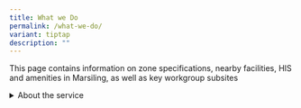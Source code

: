```yaml
---
title: What we Do
permalink: /what-we-do/
variant: tiptap
description: ""
---
```

<p>This page contains information on zone specifications, nearby facilities,
HIS and amenities in Marsiling, as well as key workgroup subsites</p>
<p></p>
<div data-type="detailGroup" class="isomer-accordion-group isomer-accordion isomer-accordion-white">
<details class="isomer-details">
<summary>About the service</summary>
<div data-type="detailsContent" class="isomer-details-content">
<p>Active Ageing Centres (AACs) provide a suite of services which include:</p>
<ul data-tight="true" class="tight">
<li>
<p>Active Ageing activities to keep seniors engaged within the community;</p>
</li>
<li>
<p>Befriending services for vulnerable seniors who require additional social
support;</p>
</li>
<li>
<p>Making referrals for Care services when required;</p>
</li>
<li>
<p>Providing assistance through assuming the role of a social connector for
social and lifestyle interventions to support seniors in adhering to their
health plan recommendations; and</p>
</li>
<li>
<p>Supporting seniors in the measurement of their vital signs in adherence
to their health plan.</p>
</li>
</ul>
<p>Active Ageing Centre (Care), or AAC (Care), provides AAC services and
additional care services, such as day care, community rehabilitation.</p>
<p>Applicants for care services may need to fulfil the services’ eligibility
criteria and providers’ service boundaries, if any, and enrolments are
subject to availability of vacancies.</p>
</div>
</details>
</div>
<p></p>